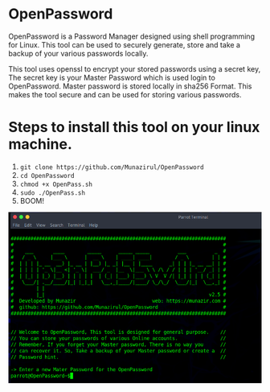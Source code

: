 # OpenPassword
OpenPassword is a Password Manager designed using shell programming for Linux. This tool can be used to securely generate, store and take a backup of your various passwords locally.

This tool uses openssl to encrypt your stored passwords using a secret key, The secret key is your Master Password which is used login to OpenPassword.
Master password is stored locally in sha256 Format.
This makes the tool secure and can be used for storing various passwords.

# Steps to install this tool on your linux machine.
1. `git clone https://github.com/Munazirul/OpenPassword`
2. `cd OpenPassword`
3. `chmod +x OpenPass.sh`
4. `sudo ./OpenPass.sh`
5. BOOM!

![Alt text](/img/welcome_banner.png)
